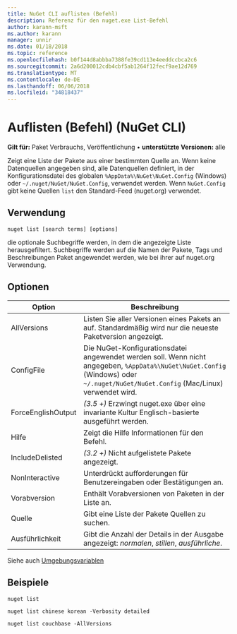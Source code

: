```yaml
---
title: NuGet CLI auflisten (Befehl)
description: Referenz für den nuget.exe List-Befehl
author: karann-msft
ms.author: karann
manager: unnir
ms.date: 01/18/2018
ms.topic: reference
ms.openlocfilehash: b0f144d8abbba7388fe39cd113e4eeddccbca2c6
ms.sourcegitcommit: 2a6d200012cdb4cbf5ab1264f12fecf9ae12d769
ms.translationtype: MT
ms.contentlocale: de-DE
ms.lasthandoff: 06/06/2018
ms.locfileid: "34818437"
---
```

# <a name="list-command-nuget-cli"></a>Auflisten (Befehl) (NuGet CLI)

**Gilt für:** Paket Verbrauchs, Veröffentlichung &bullet; **unterstützte Versionen:** alle

Zeigt eine Liste der Pakete aus einer bestimmten Quelle an. Wenn keine Datenquellen angegeben sind, alle Datenquellen definiert, in der Konfigurationsdatei des globalen `%AppData%\NuGet\NuGet.Config` (Windows) oder `~/.nuget/NuGet/NuGet.Config`, verwendet werden. Wenn `NuGet.Config` gibt keine Quellen `list` den Standard-Feed (nuget.org) verwendet.

## <a name="usage"></a>Verwendung

```cli
nuget list [search terms] [options]
```

die optionale Suchbegriffe werden, in dem die angezeigte Liste herausgefiltert. Suchbegriffe werden auf die Namen der Pakete, Tags und Beschreibungen Paket angewendet werden, wie bei ihrer auf nuget.org Verwendung.

## <a name="options"></a>Optionen

| Option | Beschreibung |
| --- | --- |
| AllVersions | Listen Sie aller Versionen eines Pakets an auf. Standardmäßig wird nur die neueste Paketversion angezeigt. |
| ConfigFile | Die NuGet-Konfigurationsdatei angewendet werden soll. Wenn nicht angegeben, `%AppData%\NuGet\NuGet.Config` (Windows) oder `~/.nuget/NuGet/NuGet.Config` (Mac/Linux) verwendet wird.|
| ForceEnglishOutput | *(3.5 +)*  Erzwingt nuget.exe über eine invariante Kultur Englisch-basierte ausgeführt werden. |
| Hilfe | Zeigt die Hilfe Informationen für den Befehl. |
| IncludeDelisted | *(3.2 +)*  Nicht aufgelistete Pakete angezeigt. |
| NonInteractive | Unterdrückt aufforderungen für Benutzereingaben oder Bestätigungen an. |
| Vorabversion | Enthält Vorabversionen von Paketen in der Liste an. |
| Quelle | Gibt eine Liste der Pakete Quellen zu suchen. |
| Ausführlichkeit | Gibt die Anzahl der Details in der Ausgabe angezeigt: *normalen*, *stillen*, *ausführliche*. |

Siehe auch [Umgebungsvariablen](cli-ref-environment-variables.md)

## <a name="examples"></a>Beispiele

```cli
nuget list

nuget list chinese korean -Verbosity detailed

nuget list couchbase -AllVersions
```
